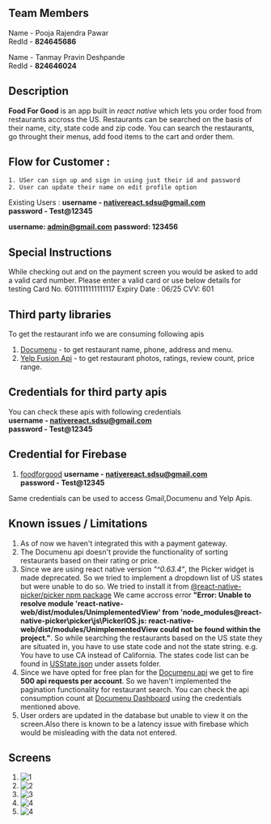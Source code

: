 ## Team Members
Name - Pooja Rajendra Pawar  
RedId - **824645686**

Name - Tanmay Pravin Deshpande  
RedId - **824646024**

## Description
**Food For Good** is an app built in *react native* which lets you order food from restaurants accross the US. Restaurants can be searched on the basis of their name, city, state code and zip code. You can search the restaurants, go throught their menus, add food items to the cart and order them.

## Flow for Customer :
	1. USer can sign up and sign in using just their id and password
	2. User can update their name on edit profile option
  Existing Users : 
  **username - nativereact.sdsu@gmail.com**  
  **password - Test@12345**
  
  **username: admin@gmail.com**
  **password: 123456**



## Special Instructions
While checking out and on the payment screen you would be asked to add a valid card number. Please enter a valid card or use below details for testing
Card No. 6011111111111117
Expiry Date : 06/25
CVV: 601

## Third party libraries
To get the restaurant info we are consuming following apis
1. [Documenu](https://documenu.com/) - to get restaurant name, phone, address and menu.
2. [Yelp Fusion Api](https://www.yelp.com/developers/documentation/v3) - to get restaurant photos, ratings, review count, price range.

## Credentials for third party apis
You can check these apis with following credentials  
**username - nativereact.sdsu@gmail.com**  
**password - Test@12345**


## Credential for Firebase   
1. [foodforgood](https://console.firebase.google.com/)
**username - nativereact.sdsu@gmail.com**  
**password - Test@12345**



Same credentials can be used to access Gmail,Documenu and Yelp Apis.

## Known issues / Limitations
1. As of now we haven't integrated this with a payment gateway.
2. The Documenu api doesn't provide the functionality of sorting restaurants based on their rating or price. 
3. Since we are using react native version *"^0.63.4"*, the Picker widget is made deprecated. So we tried to implement a dropdown list of US states but were unable to do so. We tried to install it from  [@react-native-picker/picker npm package](https://github.com/react-native-picker/picker)
  We came accross error **"Error: Unable to resolve module 'react-native-web/dist/modules/UnimplementedView' from 'node_modules\@react-native-picker\picker\js\PickerIOS.js: react-native-web/dist/modules/UnimplementedView could not be found within the project."**.
    So while searching the restaurants based on the US state they are situated in, you have to use state code and not the state string.
      e.g. You have to use CA instead of California.  The states code list can be found in [USState.json](assets/USState.json) under assets folder.
4. Since we have opted for free plan for the [Documenu api](https://documenu.com/) we get to fire **500 api requests per account**. So we haven't implemented the pagination functionality for restaurant search. You can check the api consumption count at [Documenu Dashboard](https://documenu.com/dashboard) using the credentials mentioned above.
5. User orders are updated in the database but unable to view it on the screen.Also there is known to be a latency issue with firebase which would be misleading with the data not entered.

## Screens
1. ![1](/assets/Pic_1.jpg)
2. ![2](/assets/Pic_2.jpg)
3. ![3](/assets/Pic_3.jpg)
4. ![4](/assets/Pic_4.jpg)
5. ![4](/assets/Pic_5.jpg)
